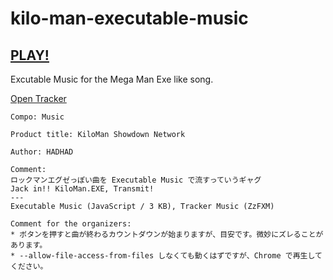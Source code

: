 # kilo-man-executable-music

## [PLAY!](https://katai5plate.github.io/sessions-kiloman-exe-music/dist/kiloman-showdown-network.html)

Excutable Music for the Mega Man Exe like song.

[Open Tracker](https://keithclark.github.io/ZzFXM/tracker/?url=https://raw.githubusercontent.com/katai5plate/sessions-kiloman-exe-music/main/for-tracker.js)

```
Compo: Music

Product title: KiloMan Showdown Network

Author: HADHAD

Comment:
ロックマンエグゼっぽい曲を Executable Music で流すっていうギャグ
Jack in!! KiloMan.EXE, Transmit!
---
Executable Music (JavaScript / 3 KB), Tracker Music (ZzFXM)

Comment for the organizers:
* ボタンを押すと曲が終わるカウントダウンが始まりますが、目安です。微妙にズレることがあります。
* --allow-file-access-from-files しなくても動くはずですが、Chrome で再生してください。
```
